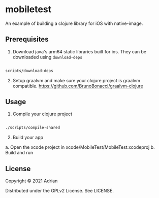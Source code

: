 # mobiletest

An example of building a clojure library for iOS with native-image.

## Prerequisites

1. Download java's arm64 static libraries built for ios. They can be downloaded using `download-deps`

```sh

scripts/download-deps
```

2. Setup graalvm and make sure your clojure project is graalvm compatible. https://github.com/BrunoBonacci/graalvm-clojure


## Usage

1. Compile your clojure project

```sh

./scripts/compile-shared

```

2. Build your app

a. Open the xcode project in xcode/MobileTest/MobileTest.xcodeproj
b. Build and run


## License

Copyright © 2021 Adrian

Distributed under the GPLv2 License. See LICENSE.
